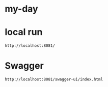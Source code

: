 # my-day

# local run
``http://localhost:8081/``

# Swagger
``http://localhost:8081/swagger-ui/index.html``